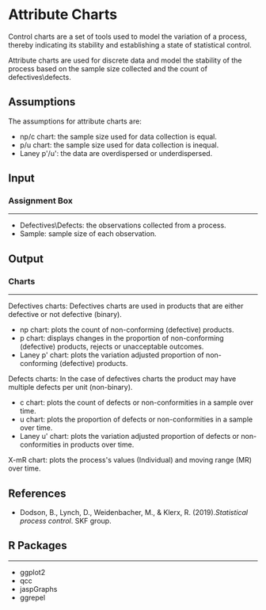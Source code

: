 Attribute Charts
==========================
Control charts are a set of tools used to model the variation of a process, thereby indicating its stability and establishing a state of statistical control. 

Attribute charts are used for discrete data and model the stability of the process based on the sample size collected and the count of defectives\defects.

## Assumptions 
The assumptions for attribute charts are:
- np/c chart: the sample size used for data collection is equal. 
- p/u chart: the sample size used for data collection is inequal.
- Laney p'/u': the data are overdispersed or underdispersed. 

## Input
### Assignment Box 
-------
- Defectives\Defects: the observations collected from a process.
- Sample: sample size of each observation. 

## Output
### Charts
-------
Defectives charts: Defectives charts are used in products that are either defective or not defective (binary).
- np chart: plots the count of non-conforming (defective) products. 
- p chart: displays changes in the proportion of non-conforming (defective) products, rejects or unacceptable outcomes. 
- Laney p' chart: plots the variation adjusted proportion of non-conforming (defective) products.

Defects charts: In the case of defectives charts the product may have multiple defects per unit (non-binary).
- c chart: plots the count of defects or non-conformities in a sample over time. 
- u chart: plots the proportion of defects or non-conformities in a sample over time. 
- Laney u' chart: plots the variation adjusted proportion of defects or non-conformities in products over time.

X-mR chart: plots the process's values (Individual) and moving range (MR) over time.

## References
- Dodson, B., Lynch, D., Weidenbacher, M., & Klerx, R. (2019).*Statistical process control*. SKF group. 

## R Packages
-------
- ggplot2
- qcc
- jaspGraphs
- ggrepel